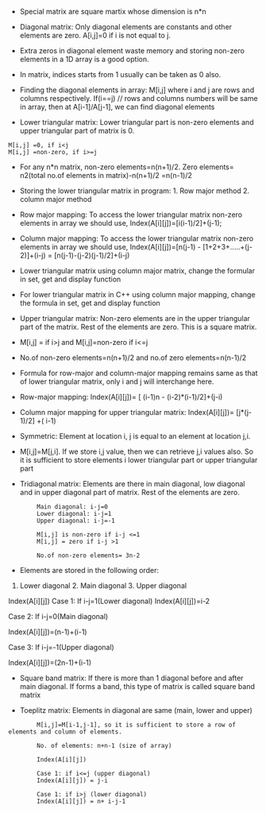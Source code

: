 * Special matrix are square martix whose dimension is n*n

* Diagonal matrix: Only diagonal elements are constants and other elements are zero. A[i,j]=0 if i is not equal to j.

* Extra zeros in diagonal element waste memory and storing non-zero elements in a 1D array is a good option.

* In matrix, indices starts from 1 usually can be taken as 0 also.

* Finding the diagonal elements in array: M[i,j] where i and j are rows and columns respectively. If(i==j) // rows and columns numbers will be same in array, then at A[i-1]/A[j-1], we can find diagonal elements

* Lower triangular matrix: Lower triangular part is non-zero elements and upper triangular part of matrix is 0.
```
M[i,j] =0, if i<j
M[i,j] =non-zero, if i>=j
```
* For any n*n matrix, non-zero elements=n(n+1)/2. Zero elements= n2(total no.of elements in matrix)-n(n+1)/2 =n(n-1)/2

* Storing the lower triangular matrix in program:
        1. Row major method 
        2. column major method

* Row major mapping: To access the lower triangular matrix non-zero elements in array we should use, Index(A[i][j])=[i(i-1)/2]+(j-1);

* Column major mapping: To access the lower triangular matrix non-zero elements in array we should use, Index(A[i][j])=[n(j-1) - [1+2+3+.....+(j-2)]+(i-j) = [n(j-1)-(j-2)(j-1)/2]+(i-j)

* Lower triangular matrix using column major matrix, change the formular in set, get and display function

* For lower triangular matrix in C++ using column major mapping, change the formula in set, get and display function

* Upper triangular matrix: Non-zero elements are in the upper triangular part of the matrix. Rest of the elements are zero. This is a square matrix.

* M[i,j] = if i>j and M[i,j]=non-zero if i<=j

* No.of non-zero elements=n(n+1)/2 and no.of zero elements=n(n-1)/2

* Formula for row-major and column-major mapping remains same as that of lower triangular matrix, only i and j will interchange here.

* Row-major mapping: Index(A[i][j])= [ (i-1)n - (i-2)*(i-1)/2]+(j-i)

* Column major mapping for upper triangular matrix: Index(A[i][j])= [j*(j-1)/2] +( i-1)

* Symmetric: Element at location i, j is equal to an element at location j,i.

* M[i,j]=M[j,i]. If we store i,j value, then we can retrieve j,i values also. So it is sufficient to store elements i  lower triangular part or upper triangular part

* Tridiagonal matrix: Elements are there in main diagonal, low diagonal and in upper diagonal part of matrix. Rest of the elements are zero.
```
        Main diagonal: i-j=0
        Lower diagonal: i-j=1
        Upper diagonal: i-j=-1

        M[i,j] is non-zero if i-j <=1
        M[i,j] = zero if i-j >1

        No.of non-zero elements= 3n-2
```

* Elements are stored in the following order:
1. Lower diagonal 2. Main diagonal 3. Upper diagonal

Index(A[i][j])
Case 1: If i-j=1(Lower diagonal)
Index(A[i][j])=i-2

Case 2: If i-j=0(Main diagonal)

Index(A[i][j])=(n-1)+(i-1)

Case 3: If i-j=-1(Upper diagonal)

Index(A[i][j])=(2n-1)+(i-1)

* Square band matrix: If there is more than 1 diagonal before and after main diagonal. If forms a band, this type of matrix is called square band matrix

* Toeplitz matrix: Elements in diagonal are same (main, lower and upper)
```
        M[i,j]=M[i-1,j-1], so it is sufficient to store a row of elements and column of elements.

        No. of elements: n+n-1 (size of array)

        Index(A[i][j])

        Case 1: if i<=j (upper diagonal)
        Index(A[i][j]) = j-i

        Case 1: if i>j (lower diagonal)
        Index(A[i][j]) = n+ i-j-1
```





